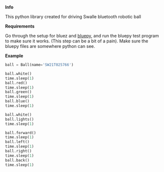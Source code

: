 __Info__

This python library created for driving Swalle bluetooth robotic ball


__Requirements__

Go through the setup for bluez and [bluepy](https://github.com/IanHarvey/bluepy), and run the bluepy test program to make sure it works. (This step can be a bit of a pain). Make sure the bluepy files are somewhere python can see.


__Example__

```python
ball = Ball(name='SW21T025766')

ball.white()
time.sleep(1)
ball.red()
time.sleep(1)
ball.green()
time.sleep(1)
ball.blue()
time.sleep(1)

ball.white()
ball.lights()
time.sleep(1)

ball.forward()
time.sleep(1)
ball.left()
time.sleep(1)
ball.right()
time.sleep(1)
ball.back()
time.sleep(1)
